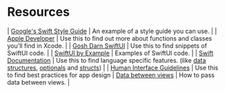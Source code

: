 # Resources


| [Google's Swift Style Guide](https://google.github.io/swift/) | An example of a style guide you can use. |
| [Apple Developer](https://developer.apple.com/) | Use this to find out more about functions and classes you'll find in Xcode. |
| [Gosh Darn SwiftUI](https://goshdarnswiftui.com/#text) | Use this to find snippets of SwiftUI code. |
| [SwiftUI by Example](https://www.hackingwithswift.com/quick-start/swiftui) | Examples of SwiftUI code. |
| [Swift Documentation](https://docs.swift.org/swift-book/) | Use this to find language specific features. (like [data structures](https://docs.swift.org/swift-book/LanguageGuide/CollectionTypes.html), [optionals](https://docs.swift.org/swift-book/LanguageGuide/TheBasics.html#ID330) and [structs](https://docs.swift.org/swift-book/LanguageGuide/ClassesAndStructures.html)) |
| [Human Interface Guidelines](https://developer.apple.com/design/human-interface-guidelines/ios/overview/themes/) | Use this to find best practices for app design 
| [Data between views](https://www.vadimbulavin.com/passing-data-between-swiftui-views/) | How to pass data between views. |
